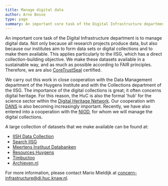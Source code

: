 ```yaml
---
title: Manage digital data
author: Arno Bosse
type: page
summary: An important core task of the Digital Infrastructure department is to manage digital data. Not only because all research projects produce data, but also because our institutes aim to form data sets or digital collections and to make them available. 
---
```

An important core task of the Digital Infrastructure department is to manage digital data. Not only because all research projects produce data, but also because our institutes aim to form data sets or digital collections and to make them available. This applies particularly to the IISG, which has a direct collection-building objective. We make these datasets available in a sustainable way, and as much as possible according to FAIR principles. Therefore, we are also [CoreTrustSeal](https://www.coretrustseal.org/) certified.

We carry out this work in close cooperation with the Data Management department of the Huygens Institute and with the Collections department of the IISG.
The importance of the digital collections is great; it often concerns digital heritage. For this reason, the HuC is also the formal 'hub' for the science sector within the [Digital Heritage Network](https://netwerkdigitaalerfgoed.nl/). Our cooperation with [DANS](https://dans.knaw.nl/) is also becoming increasingly important. Recently, we have also entered into a cooperation with the [NIOD](https://www.niod.nl/), for whom we will manage the digital collections.

A large collection of datasets that we make available can be found at: 
- [IISH Data Collection](https://datasets.iisg.amsterdam/)
- [Search IISG](https://meertens.knaw.nl/collecties/databanken/)
- [Meertens Instituut Databanken](https://meertens.knaw.nl/collecties/databanken/)
- [Resources Huygens](http://resources.huygens.knaw.nl/)
- [Timbuctoo](http://huygensing.github.io/timbuctoo/)
- [Archieven.nl](https://www.archieven.nl/nl/)

For more information, please contact Mario Mieldijk at [concern-infrastructure@di.huc.knaw.nl](mailto:concern-infrastructure@di.huc.knaw.nl).
